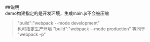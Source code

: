 ##说明  
demo构建指定的是开发环境，生成main.js不会被压缩
> "build":"webpack --mode development"  
也可指定生产环境
> "build":"webpack --mode production"  等同于 "webpack -p"  